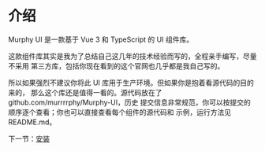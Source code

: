 # 介绍

Murphy UI 是一款基于 Vue 3 和 TypeScript 的 UI 组件库。

这款组件库其实是我为了总结自己这几年的技术经验而写的，全程亲手编写，尽量不采用
第三方库，包括你现在看到的这个官网也几乎都是我自己写的。


所以如果强烈不建议你将此 UI 库用于生产环境。但如果你是抱着看源代码的目的来的，
那么这个库还是值得一看的。源代码放在了 github.com/murrrrphy/Murphy-UI，历史
提交信息非常规范，你可以按提交的顺序逐个查看；你也可以直接查看每个组件的源代码和
示例，运行方法见 README.md。

下一节：[安装](#/doc/install)
